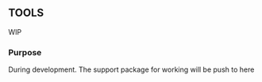 ## TOOLS

WIP

### Purpose
During development. The support package for working will be push to here
